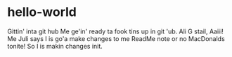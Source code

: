 # hello-world
Gittin' inta git hub
Me ge'in' ready ta fook tins up in git 'ub. Ali G stail, Aaiii!
Me Juli says I is go'a make changes to me ReadMe note or no MacDonalds tonite!
So I is makin changes init.

